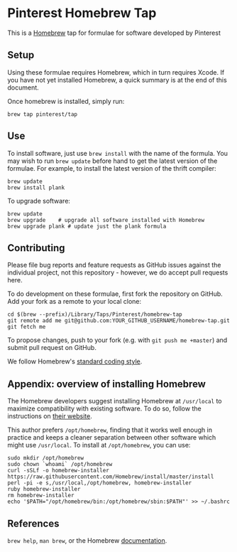 Pinterest Homebrew Tap
=====================

This is a [Homebrew][brew] tap for formulae for software developed by Pinterest


Setup
-----

Using these formulae requires Homebrew, which in turn requires Xcode. If you
have not yet installed Homebrew, a quick summary is at the end of this
document.

Once homebrew is installed, simply run:

    brew tap pinterest/tap

Use
---

To install software, just use `brew install` with the name of the formula. You
may wish to run `brew update` before hand to get the latest version of the
formulae. For example, to install the latest version of the thrift compiler:

    brew update
    brew install plank

To upgrade software:

    brew update
    brew upgrade    # upgrade all software installed with Homebrew
    brew upgrade plank # update just the plank formula


Contributing
------------

Please file bug reports and feature requests as GitHub issues against the individual project, not this repository - however, we do accept pull requests here.

To do development on these formulae, first fork the repository on GitHub. Add
your fork as a remote to your local clone:

    cd $(brew --prefix)/Library/Taps/Pinterest/homebrew-tap
    git remote add me git@github.com:YOUR_GITHUB_USERNAME/homebrew-tap.git
    git fetch me

To propose changes, push to your fork (e.g. with `git push me +master`) and
submit pull request on GitHub.

We follow Homebrew's [standard coding style][style].

Appendix: overview of installing Homebrew
-----------------------------------------

The Homebrew developers suggest installing Homebrew at `/usr/local` to maximize
compatibility with existing software. To do so, follow the instructions on
[their website][brew].

This author prefers `/opt/homebrew`, finding that it works well enough in
practice and keeps a cleaner separation between other software which might use
`/usr/local`. To install at `/opt/homebrew`, you can use:

    sudo mkdir /opt/homebrew
    sudo chown `whoami` /opt/homebrew
    curl -sSLf -o homebrew-installer https://raw.githubusercontent.com/Homebrew/install/master/install
    perl -pi -e s,/usr/local,/opt/homebrew, homebrew-installer
    ruby homebrew-installer
    rm homebrew-installer
    echo '$PATH="/opt/homebrew/bin:/opt/homebrew/sbin:$PATH"' >> ~/.bashrc


References
----------
`brew help`, `man brew`, or the Homebrew [documentation][].

[brew]: http://brew.sh/
[style]: https://github.com/Homebrew/homebrew/blob/master/share/doc/homebrew/Formula-Cookbook.md
[documentation]: https://github.com/Homebrew/homebrew/tree/master/share/doc/homebrew#readme
